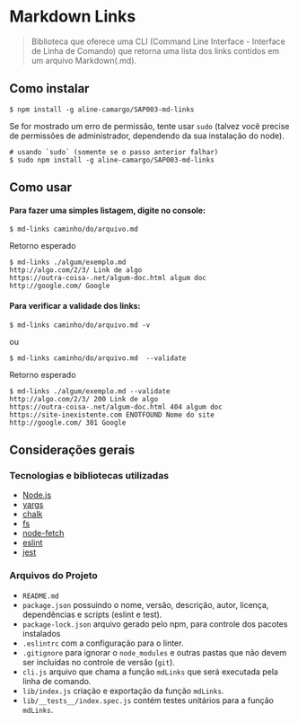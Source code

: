 # Markdown Links

> Biblioteca que oferece uma CLI (Command Line Interface - Interface de Linha de Comando) que retorna uma lista dos links contidos em um arquivo Markdown(.md).

## Como instalar

    $ npm install -g aline-camargo/SAP003-md-links

    
Se for mostrado um erro de permissão, tente usar `sudo` (talvez você precise de permissões
de administrador, dependendo da sua instalação do node).

```console
# usando `sudo` (somente se o passo anterior falhar)
$ sudo npm install -g aline-camargo/SAP003-md-links
```

## Como usar

#### Para fazer uma simples listagem, digite no console:

    $ md-links caminho/do/arquivo.md

Retorno esperado


```console
$ md-links ./algum/exemplo.md
http://algo.com/2/3/ Link de algo
https://outra-coisa-.net/algum-doc.html algum doc
http://google.com/ Google
```

#### Para verificar a validade dos links:

    $ md-links caminho/do/arquivo.md -v

ou

    $ md-links caminho/do/arquivo.md  --validate

Retorno esperado


```console
$ md-links ./algum/exemplo.md --validate
http://algo.com/2/3/ 200 Link de algo
https://outra-coisa-.net/algum-doc.html 404 algum doc
https://site-inexistente.com ENOTFOUND Nome do site
http://google.com/ 301 Google
```

## Considerações gerais

### Tecnologias e bibliotecas utilizadas

* [Node.js](https://nodejs.org/)
* [yargs](https://www.npmjs.com/package/yargs)
* [chalk](https://www.npmjs.com/package/chalk)
* [fs](https://nodejs.org/api/fs.html)
* [node-fetch](https://www.npmjs.com/package/node-fetch)
* [eslint](https://eslint.org/)
* [jest](https://jestjs.io/)

### Arquivos do Projeto


* `README.md`
* `package.json` possuindo o nome, versão, descrição, autor, licença,
  dependências e scripts (eslint e test).
* `package-lock.json` arquivo gerado pelo npm, para controle dos pacotes instalados
* `.eslintrc` com a configuração para o linter.
* `.gitignore` para ignorar o `node_modules` e outras pastas que não devem ser incluídas no controle de versão (`git`).
* `cli.js` arquivo que chama a função `mdLinks` que será executada pela linha de comando.
* `lib/index.js` criação e exportação da função `mdLinks`.
* `lib/__tests__/index.spec.js` contém testes unitários para a função `mdLinks`.
